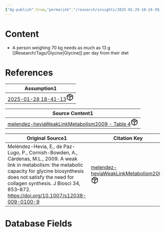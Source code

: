 ```yaml
---
{"dg-publish":true,"permalink":"/research/insights/2025-01-29-10-24-39/","updated":"2025-01-29T10:37:02-05:00"}
---
```


# Content
- A person weighing 70 kg needs as much as 13 g [[Research/Tags/Glycine\|Glycine]] per day from their diet
# References
<div><table class="dataview table-view-table"><thead class="table-view-thead"><tr class="table-view-tr-header"><th class="table-view-th"><span>Assumption</span><span class="dataview small-text">1</span></th></tr></thead><tbody class="table-view-tbody"><tr><td><span><a data-tooltip-position="top" aria-label="Research/Assumptions/2025-01-28 18-41-13.md" data-href="Research/Assumptions/2025-01-28 18-41-13.md" href="Research/Assumptions/2025-01-28 18-41-13.md" class="internal-link" target="_blank" rel="noopener nofollow" fileclass-name="Research Links">2025-01-28 18-41-13</a><a class="metadata-menu fileclass-icon"><svg xmlns="http://www.w3.org/2000/svg" width="24" height="24" viewBox="0 0 24 24" fill="none" stroke="currentColor" stroke-width="2" stroke-linecap="round" stroke-linejoin="round" class="svg-icon lucide-package"><path d="m7.5 4.27 9 5.15"></path><path d="M21 8a2 2 0 0 0-1-1.73l-7-4a2 2 0 0 0-2 0l-7 4A2 2 0 0 0 3 8v8a2 2 0 0 0 1 1.73l7 4a2 2 0 0 0 2 0l7-4A2 2 0 0 0 21 16Z"></path><path d="m3.3 7 8.7 5 8.7-5"></path><path d="M12 22V12"></path></svg></a></span></td></tr></tbody></table></div><div><table class="dataview table-view-table"><thead class="table-view-thead"><tr class="table-view-tr-header"><th class="table-view-th"><span>Source Content</span><span class="dataview small-text">1</span></th></tr></thead><tbody class="table-view-tbody"><tr><td><span><a data-tooltip-position="top" aria-label="Research/Source Content/melendez-heviaWeakLinkMetabolism2009 - Table 4.md" data-href="Research/Source Content/melendez-heviaWeakLinkMetabolism2009 - Table 4.md" href="Research/Source Content/melendez-heviaWeakLinkMetabolism2009 - Table 4.md" class="internal-link" target="_blank" rel="noopener nofollow" fileclass-name="Research Links">melendez-heviaWeakLinkMetabolism2009 - Table 4</a><a class="metadata-menu fileclass-icon"><svg xmlns="http://www.w3.org/2000/svg" width="24" height="24" viewBox="0 0 24 24" fill="none" stroke="currentColor" stroke-width="2" stroke-linecap="round" stroke-linejoin="round" class="svg-icon lucide-package"><path d="m7.5 4.27 9 5.15"></path><path d="M21 8a2 2 0 0 0-1-1.73l-7-4a2 2 0 0 0-2 0l-7 4A2 2 0 0 0 3 8v8a2 2 0 0 0 1 1.73l7 4a2 2 0 0 0 2 0l7-4A2 2 0 0 0 21 16Z"></path><path d="m3.3 7 8.7 5 8.7-5"></path><path d="M12 22V12"></path></svg></a></span></td></tr></tbody></table></div><div><table class="dataview table-view-table"><thead class="table-view-thead"><tr class="table-view-tr-header"><th class="table-view-th"><span>Original Source</span><span class="dataview small-text">1</span></th><th class="table-view-th"><span>Citation Key</span></th></tr></thead><tbody class="table-view-tbody"><tr><td><span>Meléndez-Hevia, E., de Paz-Lugo, P., Cornish-Bowden, A., Cárdenas, M.L., 2009. A weak link in metabolism: the metabolic capacity for glycine biosynthesis does not satisfy the need for collagen synthesis. J Biosci 34, 853–872. <a rel="noopener nofollow" class="external-link" href="https://doi.org/10.1007/s12038-009-0100-9" target="_blank">https://doi.org/10.1007/s12038-009-0100-9</a></span></td><td><span><a data-tooltip-position="top" aria-label="Research/Evidence Sources/melendez-heviaWeakLinkMetabolism2009.md" data-href="Research/Evidence Sources/melendez-heviaWeakLinkMetabolism2009.md" href="Research/Evidence Sources/melendez-heviaWeakLinkMetabolism2009.md" class="internal-link" target="_blank" rel="noopener nofollow" fileclass-name="Research Links">melendez-heviaWeakLinkMetabolism2009</a><a class="metadata-menu fileclass-icon"><svg xmlns="http://www.w3.org/2000/svg" width="24" height="24" viewBox="0 0 24 24" fill="none" stroke="currentColor" stroke-width="2" stroke-linecap="round" stroke-linejoin="round" class="svg-icon lucide-package"><path d="m7.5 4.27 9 5.15"></path><path d="M21 8a2 2 0 0 0-1-1.73l-7-4a2 2 0 0 0-2 0l-7 4A2 2 0 0 0 3 8v8a2 2 0 0 0 1 1.73l7 4a2 2 0 0 0 2 0l7-4A2 2 0 0 0 21 16Z"></path><path d="m3.3 7 8.7 5 8.7-5"></path><path d="M12 22V12"></path></svg></a></span></td></tr></tbody></table></div>

# Database Fields